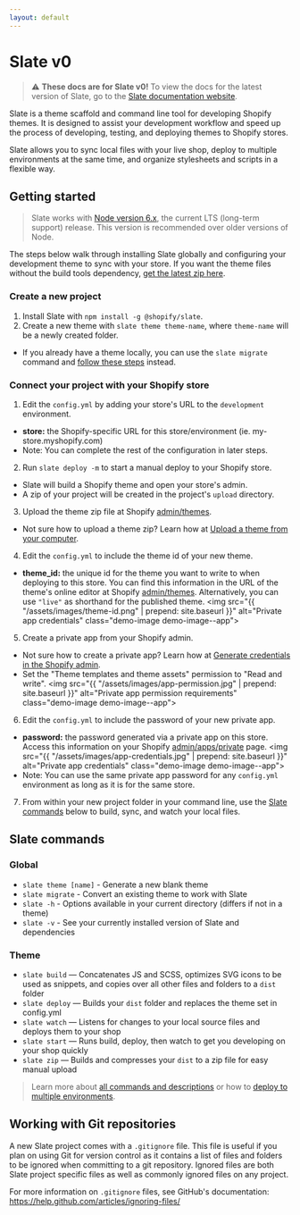 ```yaml
---
layout: default
---
```


# Slate v0

> ⚠️ **These docs are for Slate v0!** To view the docs for the latest version of Slate, go to the [Slate documentation website](https://shopify.github.io/slate.shopify.com/docs/about).

Slate is a theme scaffold and command line tool for developing Shopify themes. It is designed to assist your development workflow and speed up the process of developing, testing, and deploying themes to Shopify stores.

Slate allows you to sync local files with your live shop, deploy to multiple environments at the same time, and organize stylesheets and scripts in a flexible way.

## Getting started

<blockquote>
Slate works with <a href="https://nodejs.org/en/">Node version 6.x</a>, the current LTS (long-term support) release.  This version is recommended over older versions of Node.
</blockquote>

The steps below walk through installing Slate globally and configuring your development theme to sync with your store. If you want the theme files without the build tools dependency, <a href="https://sdks.shopifycdn.com/slate/latest/slate-theme.zip" data-ga-track="slateZip">get the latest zip here</a>.

### Create a new project

1.  Install Slate with `npm install -g @shopify/slate`.
2.  Create a new theme with `slate theme theme-name`, where `theme-name` will be a newly created folder.

* If you already have a theme locally, you can use the `slate migrate` command and [follow these steps](/slate/commands/#migrate) instead.

### Connect your project with your Shopify store

1.  Edit the `config.yml` by adding your store's URL to the `development` environment.

* **store:** the Shopify-specific URL for this store/environment (ie. my-store.myshopify.com)
* Note: You can complete the rest of the configuration in later steps.

2.  Run `slate deploy -m` to start a manual deploy to your Shopify store.

* Slate will build a Shopify theme and open your store's admin.
* A zip of your project will be created in the project's `upload` directory.

3.  Upload the theme zip file at Shopify [admin/themes](https://shopify.com/admin/themes).

* Not sure how to upload a theme zip? Learn how at [Upload a theme from your computer](https://help.shopify.com/manual/using-themes/install-themes#upload-a-theme-from-your-computer).

4.  Edit the `config.yml` to include the theme id of your new theme.

* **theme_id:** the unique id for the theme you want to write to when deploying to this store. You can find this information in the URL of the theme's online editor at Shopify [admin/themes](https://shopify.com/admin/themes). Alternatively, you can use `"live"` as shorthand for the published theme.
  <img src="{{ "/assets/images/theme-id.png" | prepend: site.baseurl }}" alt="Private app credentials" class="demo-image demo-image--app">

5.  Create a private app from your Shopify admin.

* Not sure how to create a private app? Learn how at [Generate credentials in the Shopify admin](https://help.shopify.com/api/getting-started/api-credentials#generate-credentials-in-the-shopify-admin).
* Set the "Theme templates and theme assets" permission to "Read and write".
  <img src="{{ "/assets/images/app-permission.jpg" | prepend: site.baseurl }}" alt="Private app permission requirements" class="demo-image demo-image--app">

6.  Edit the `config.yml` to include the password of your new private app.

* **password:** the password generated via a private app on this store. Access this information on your Shopify [admin/apps/private](https://shopify.com/admin/apps/private) page.
  <img src="{{ "/assets/images/app-credentials.jpg" | prepend: site.baseurl }}" alt="Private app credentials" class="demo-image demo-image--app">
* Note: You can use the same private app password for any `config.yml` environment
  as long as it is for the same store.

7.  From within your new project folder in your command line, use the [Slate commands](#slate-commands) below to build, sync, and watch your local files.

## Slate commands

### Global

* `slate theme [name]` - Generate a new blank theme
* `slate migrate` - Convert an existing theme to work with Slate
* `slate -h` - Options available in your current directory (differs if not in a theme)
* `slate -v` - See your currently installed version of Slate and dependencies

### Theme

* `slate build` — Concatenates JS and SCSS, optimizes SVG icons to be used as snippets, and copies over all other files and folders to a `dist` folder
* `slate deploy` — Builds your `dist` folder and replaces the theme set in config.yml
* `slate watch` — Listens for changes to your local source files and deploys them to your shop
* `slate start` — Runs build, deploy, then watch to get you developing on your shop quickly
* `slate zip` — Builds and compresses your `dist` to a zip file for easy manual upload

> Learn more about [all commands and descriptions](/slate/commands/) or how to [deploy to multiple environments](/slate/commands/#sync-commands).

## Working with Git repositories

A new Slate project comes with a `.gitignore` file. This file is useful if you plan on using Git for version control as it contains a list of files and folders to be ignored when committing to a git repository. Ignored files are both Slate project specific files as well as commonly ignored files on any project.

For more information on `.gitignore` files, see GitHub's documentation: https://help.github.com/articles/ignoring-files/
